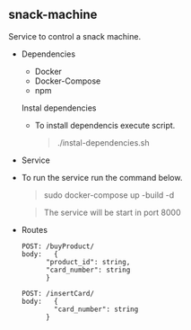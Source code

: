 ## snack-machine
Service to control a snack machine. 


- Dependencies 
  * Docker
  * Docker-Compose
  * npm
  
  Instal dependencies
    * To install dependencis execute script.
      >  ./instal-dependencies.sh
  
- Service    
 * To run the service run the command below.

      > sudo docker-compose up -build -d
   
      > The service will be start in port 8000
    
  * Routes

        POST: /buyProduct/
        body:	{
              "product_id": string,
              "card_number": string
              }

        POST: /insertCard/
        body:	{
                "card_number": string
              }
    
